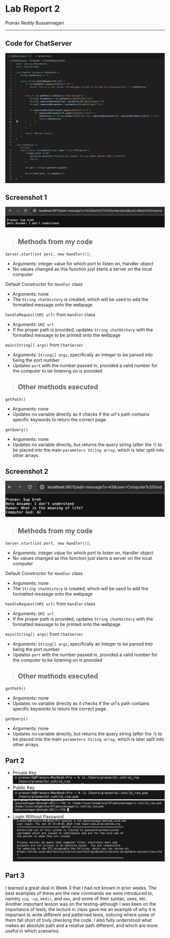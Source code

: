 # **Lab Report 2**

Pranav Reddy Bussannagari
***


## Code for ChatServer
![CodeChatServer](CodeChatServer.png)


## Screenshot 1
![ChatServerUse](ChatServerUse.png)

> ## Methods from my code

`Server.start(int port, new Handler())`;
-   Arguments: integer value for which port to listen on, Handler object
-   No values changed as this function just starts a server on the local computer

Default Constructor for `Handler` class
-   Arguments: none
-   The `String chatHistory` is created, which will be used to add the formatted message onto the webpage

`handleRequest(URI url)` from `Handler` class
-   Arguments: `URI url` 
-   If the proper path is provided, updates `String chatHistory` with the formatted message to be printed onto the webpage

`main(String[] args)` from `ChatServer`
-   Arguments: `String[] args`, specifically an Integer to be parsed into being the port number
-   Updates `port` with the number passed in, provided a valid number for the computer to be listening on is provided

> ## Other methods executed

`getPath()`
-   Arguments: none
-   Updates no variable directly as it checks if the url's path contains specific keywords to return the correct page.

`getQuery()`
-   Arguments: none
-   Updates no variable directly, but returns the query string (after the `?`) to be placed into the main `parameters String array`, which is later split into other arrays.


## Screenshot 2
![ChatServerUse2](ChatServerUse2.png)

> ## Methods from my code

`Server.start(int port, new Handler())`;
-   Arguments: integer value for which port to listen on, Handler object
-   No values changed as this function just starts a server on the local computer

Default Constructor for `Handler` class
-   Arguments: none
-   The `String chatHistory` is created, which will be used to add the formatted message onto the webpage

`handleRequest(URI url)` from `Handler` class
-   Arguments: `URI url` 
-   If the proper path is provided, updates `String chatHistory` with the formatted message to be printed onto the webpage

`main(String[] args)` from `ChatServer`
-   Arguments: `String[] args`, specifically an Integer to be parsed into being the port number
-   Updates `port` with the number passed in, provided a valid number for the computer to be listening on is provided

> ## Other methods executed

`getPath()`
-   Arguments: none
-   Updates no variable directly as it checks if the url's path contains specific keywords to return the correct page.

`getQuery()`
-   Arguments: none
-   Updates no variable directly, but returns the query string (after the `?`) to be placed into the main `parameters String array`, which is later split into other arrays.


## Part 2

- Private Key
  ![ChatPriv](ChatPriv.png)
- Public Key
  ![ChatPub](ChatPub.png)
  ![PubSSLR2](PubSSLR2.png)
- Login Without Password
  ![ChatServerLogin](ChatServerLogin.png)
  

## Part 3

I learned a great deal in Week 3 that I had not known in prior weeks. The best examples of these are the new commands we were introduced to, namely `scp`, `-cp`, `mkdir`, and `man`, and some of their syntax, uses, etc. Another important lesson was on the testing–although I was keen on the importance of tests, the lecture in class gave me an example of why it is important to write different and patterned tests, noticing where some of them fall short of truly checking the code. I also fully understood what makes an absolute path and a relative path different, and which are more useful in which scenarios.
